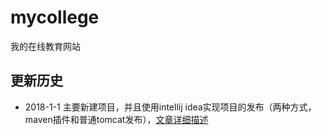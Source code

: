 # mycollege
我的在线教育网站
## 更新历史
* 2018-1-1 主要新建项目，并且使用intellij idea实现项目的发布（两种方式，maven插件和普通tomcat发布），[文章详细描述]("http://www.wangjianlin1989.top/2018/01/01/IntelliJIdea%E5%A6%82%E4%BD%95%E8%BF%9B%E8%A1%8C%E9%A1%B9%E7%9B%AE%E5%8F%91%E5%B8%83%EF%BC%88maven%E6%8F%92%E4%BB%B6%E5%92%8Ctomcat%EF%BC%89/")
